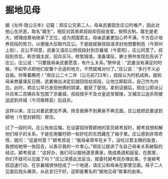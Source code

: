 # 掘地见母

据《左传·隐公元年》记载：郑庄公兄弟二人，母亲武姜因生庄公时难产，因此对他心生厌恶，取名“寤生”，相反对其弟弟叔段却百般宠爱。按照古制，寤生是老大，顺理成章地继承了王位，成为郑国君主。母亲武姜更加心怀不满，千方百计培养叔段的势力，以便强大后取代庄公。于是她就替叔段请求封地想要制邑（今郑州上街），庄公不同意，武姜又请庄公把叔段封到京襄城（今荥阳），庄公同意了。叔段到京后，称京城太叔，招兵买马，修筑城墙，准备谋反。卿士祭仲发现后告诉了庄公，庄公说：“只要我母亲武姜愿意，有什么关系。”祭仲说：“武姜没有满足的时候，不如早点把他们安置个合适的地方，不然就难对付了。”庄公说：“多行不义必自毙。你等着瞧吧！”郑庄公二十二年（公元前722年），叔段认为时机成熟，就和母亲商量谋反日期，武姜做出决定后就回信给叔段，让他立即起兵，自己作为内应。此时，郑庄公早已发现他俩的阴谋，截获了密信。拿到证据后，郑庄公即派公孙吕率二百辆兵车包围了京襄城，叔段措手不及仓皇逃至鄢陵，又被庄公追杀而被迫逃到共城（今河南辉县）后自杀。 

这样以来，庄公对姜武更加不满，扬言我俩不到黄泉不再见面。庄公就把武姜送到颍地（今登封颍阳）居住。 

过了一段时间，庄公有些后悔，在设宴招待管颍地的官员颍考叔时，颍考叔想和解他们母子的关系，于是在用餐时把一些好吃的东西藏在了袖子里。庄公感到非常奇怪，就问：“这是何意？”颍考叔说：“我母亲常年在乡下，没吃过君主赐的饭食，我想给她带一些回去，以表示我的一片孝心。”郑庄公就讲了与自己母亲关系破裂的经过。颍考叔说：“这好办，我们可以掘地道至黄泉，筑成甬道和庭室，在那里，你们不就可以见面了吗？”庄公深感此法妥当，就委托颍考叔办理此事。于是颍考叔迅速行动，在京襄城很快挖成了一个地道，请庄公和母亲在那里见面。母子二人见面后抱头痛哭，从此言归于好。这即是著名的“掘地见母”故事的由来。